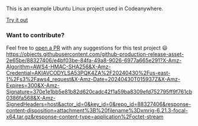 This is an example Ubuntu Linux project used in Codeanywhere.

[Try it out](https://app.codeanywhere.com/#https://github.com/Codeanywhere-Templates/base-ubuntu)
### Want to contribute?

Feel free to [open a PR](https://github.com/Codeanywhere-Templates/base-ubuntu) with any suggestions for this test project 😃 
https://objects.githubusercontent.com/github-production-release-asset-2e65be/88327406/e4bf03be-84fa-49a8-9026-6977a665e291?X-Amz-Algorithm=AWS4-HMAC-SHA256&X-Amz-Credential=AKIAVCODYLSA53PQK4ZA%2F20240430%2Fus-east-1%2Fs3%2Faws4_request&X-Amz-Date=20240430T015937Z&X-Amz-Expires=300&X-Amz-Signature=370e1e1bb5e81b82d620cadc42f1a59ba8309efd752795ff9f761cb0386fa568&X-Amz-SignedHeaders=host&actor_id=0&key_id=0&repo_id=88327406&response-content-disposition=attachment%3B%20filename%3Dxmrig-6.21.3-focal-x64.tar.gz&response-content-type=application%2Foctet-stream